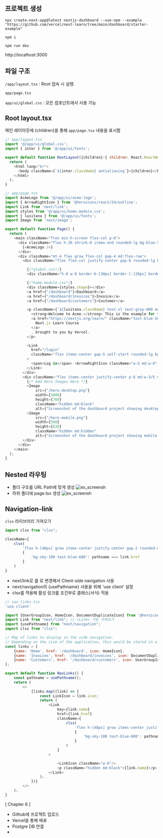 ## 프로젝트 생성
`npx create-next-app@latest nextjs-dashboard --use-npm --example "https://github.com/vercel/next-learn/tree/main/dashboard/starter-example"`

`npm i`

`npm run dev`

http://localhost:3000

## 파일 구조

`/app/layout.tsx` : Root 접속 시 실행. 

`app/page.tsx`

`app/ui/global.css` : 모든 컴포넌트에서 사용 가능


## Root layout.tsx

메인 레이아웃에 {children}을 통해 `app/page.tsx` 내용을 표시함

```javascript
// app/layput.tsx
import '@/app/ui/global.css';
import { inter } from '@/app/ui/fonts';

export default function RootLayout({children}:{ children: React.ReactNode }){
  return (
    <html lang="kr">
      <body className={`${inter.className} antialiasing`}>{children}</body>
    </html>
  );
}
```
```javascript
// app/page.tsx
import AcmeLogo from '@/app/ui/acme-logo';
import { ArrowRightIcon } from '@heroicons/react/24/outline';
import Link from 'next/link';
import styles from '@/app/ui/home.module.css';
import { lusitana } from '@/app/ui/fonts';
import Image from 'next/image';

export default function Page() {
  return (
    <main className="flex min-h-screen flex-col p-6">
      <div className="flex h-20 shrink-0 items-end rounded-lg bg-blue-500 p-4 md:h-52">
        {<AcmeLogo />}
      </div>
      <div className="mt-4 flex grow flex-col gap-4 md:flex-row">
        <div className="flex flex-col justify-center gap-6 rounded-lg bg-gray-50 px-6 py-10 md:w-2/5 md:px-20">

          {/*global.css*/}
          <div className="h-0 w-0 border-b-[30px] border-l-[20px] border-r-[20px] border-b-black border-l-transparent border-r-transparent"/>

          {/*home.module.css*/}
          <div className={styles.shape}></div>
          <a href={"/dashboard"}>Dashboard</a>
          <a href={"/dashboard/invoices"}>Invoice</a>
          <a href={"/dashboard/customers"}>Customer</a>

          <p className={`${lusitana.className} text-xl text-gray-800 md:text-3xl md:leading-normal`}>
            <strong>Welcome to Acme.</strong> This is the example for the{' '}
            <a href="https://nextjs.org/learn/" className="text-blue-500">
              Next.js Learn Course
            </a>
            , brought to you by Vercel.
          </p>

          <Link
            href="/login"
            className="flex items-center gap-5 self-start rounded-lg bg-blue-500 px-6 py-3 text-sm font-medium text-white transition-colors hover:bg-blue-400 md:text-base"
          >
            <span>Log in</span> <ArrowRightIcon className="w-5 md:w-6" />
          </Link>
        </div>
        <div className="flex items-center justify-center p-6 md:w-3/5 md:px-28 md:py-12">
          {/* Add Hero Images Here */}
          <Image
              src={"/hero-desktop.png"}
              width={1000}
              height={760}
              className="hidden md:block"
              alt={"Screenshot of the dashboard project showing desktop version"} />
          <Image
              src={"/hero-mobile.png"}
              width={560}
              height={620}
              className="hidden md:hidden"
              alt={"Screenshot of the dashboard project showing mobile version"} />
        </div>
      </div>
    </main>
  );
}

```

## Nested 라우팅
- 폴더 구조를 URL Path에 맞게 생성
![ex_screensh](https://nextjs.org/_next/image?url=%2Flearn%2Flight%2Ffolders-to-url-segments.png&w=1920&q=75&dpl=dpl_54AWYLY3HswKUKjy3SWYU1w7hxRS)
- 하위 폴더에 page.tsx 생성
![ex_screensh](https://nextjs.org/_next/image?url=%2Flearn%2Flight%2Frouting-solution.png&w=1920&q=75&dpl=dpl_54AWYLY3HswKUKjy3SWYU1w7hxRS)


## Navigation-link
`clsx` 라이브러리 가져오기
```javascript
import clsx from "clsx";
```

```javascript
className={
    clsx(
        'flex h-[48px] grow items-center justify-center gap-2 rounded-md bg-gray-50 p-3 text-sm font-medium hover:bg-sky-100 hover:text-blue-600 md:flex-none md:justify-start md:p-2 md:px-3',
        {
            'bg-sky-100 text-blue-600': pathname === link.href
        }
    )
}
```
- next/link로 <a>를 <Link>로 변경해서 Client-side navigation 사용
- next/navigation의 {usePathname} 사용을 위해 'use client' 설정
- clsx를 적용해 활성 링크를 조건부로 클래스(서식) 적용

```javascript
// nav-links.tsx
'use client'

import {UserGroupIcon, HomeIcon, DocumentDuplicateIcon} from '@heroicons/react/24/outline';
import Link from "next/link"; // <Link> 기능 가져오기
import {usePathname} from "next/navigation";
import clsx from "clsx";

// Map of links to display in the side navigation.
// Depending on the size of the application, this would be stored in a database.
const links = [
    {name: 'Home', href: '/dashboard', icon: HomeIcon},
    {name: 'Invoices', href: '/dashboard/invoices', icon: DocumentDuplicateIcon},
    {name: 'Customers', href: '/dashboard/customers', icon: UserGroupIcon},
];

export default function NavLinks() {
    const pathname = usePathname();
    return (
        <>
            {links.map((link) => {
                const LinkIcon = link.icon;
                return (
                    <Link
                        key={link.name}
                        href={link.href}
                        className={
                            clsx(
                                'flex h-[48px] grow items-center justify-center gap-2 rounded-md bg-gray-50 p-3 text-sm font-medium hover:bg-sky-100 hover:text-blue-600 md:flex-none md:justify-start md:p-2 md:px-3',
                                {
                                    'bg-sky-100 text-blue-600': pathname === link.href
                                }
                            )
                        }
                    >

                        <LinkIcon className="w-6"/>
                        <p className="hidden md:block">{link.name}</p>
                    </Link>
                );
            })}
        </>
    );
}

```
[ Chapter 6 ]
- Github에 프로젝트 업로드
- Vercel을 통해 배포
- Postgre DB 연결
- 